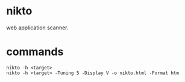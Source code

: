 # nikto

web application scanner.

# commands

```
nikto -h <target>
nikto -h <target> -Tuning 5 -Display V -o nikto.html -Format htm
```
